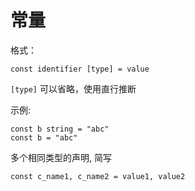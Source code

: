 # 常量

格式：
```
const identifier [type] = value
```
`[type]` 可以省略，使用直行推断

示例:
```
const b string = "abc"
const b = "abc"
```

多个相同类型的声明, 简写
```
const c_name1, c_name2 = value1, value2
```
